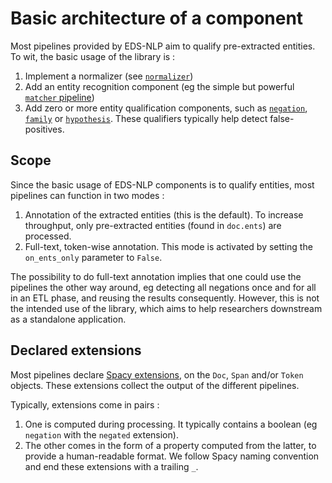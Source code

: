 # Basic architecture of a component

Most pipelines provided by EDS-NLP aim to qualify pre-extracted entities. To wit, the basic usage of the library is :

1. Implement a normalizer (see [`normalizer`](../user-guide/normalizer.md))
2. Add an entity recognition component (eg the simple but powerful [`matcher` pipeline](../user-guide/matcher.md))
3. Add zero or more entity qualification components, such as [`negation`](../user-guide/negation.md), [`family`](../user-guide/family.md) or [`hypothesis`](../user-guide/hypothesis.md). These qualifiers typically help detect false-positives.

## Scope

Since the basic usage of EDS-NLP components is to qualify entities, most pipelines can function in two modes :

1. Annotation of the extracted entities (this is the default). To increase throughput, only pre-extracted entities (found in `doc.ents`) are processed.
2. Full-text, token-wise annotation. This mode is activated by setting the `on_ents_only` parameter to `False`.

The possibility to do full-text annotation implies that one could use the pipelines the other way around, eg detecting all negations once and for all in an ETL phase, and reusing the results consequently. However, this is not the intended use of the library, which aims to help researchers downstream as a standalone application.

## Declared extensions

Most pipelines declare [Spacy extensions](https://spacy.io/usage/processing-pipelines#custom-components-attributes), on the `Doc`, `Span` and/or `Token` objects. These extensions collect the output of the different pipelines.

Typically, extensions come in pairs :

1. One is computed during processing. It typically contains a boolean (eg `negation` with the `negated` extension).
2. The other comes in the form of a property computed from the latter, to provide a human-readable format. We follow Spacy naming convention and end these extensions with a trailing `_`.
